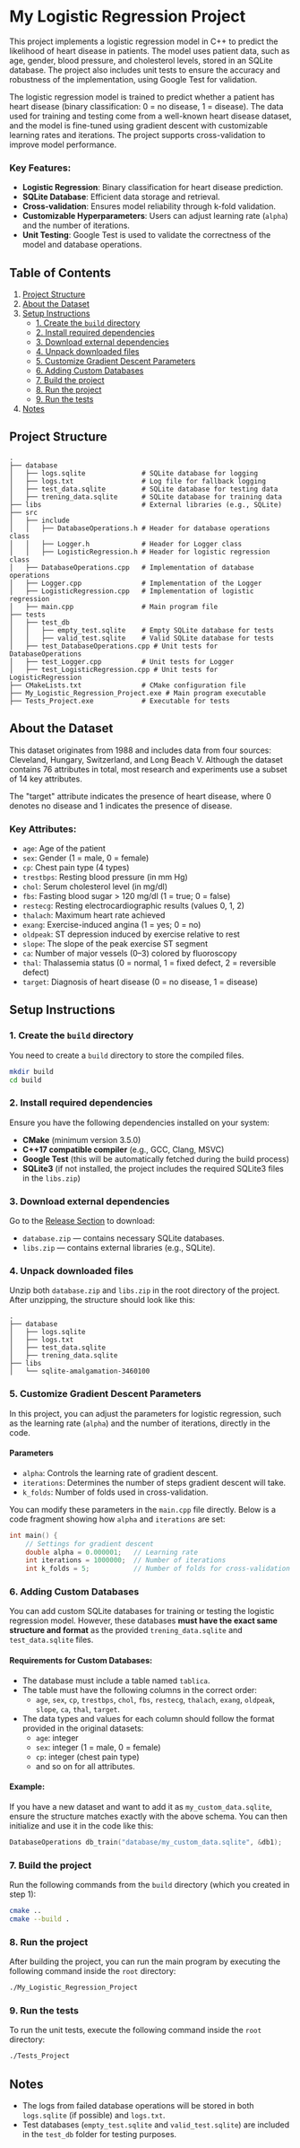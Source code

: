 # My Logistic Regression Project

This project implements a logistic regression model in C++ to predict the likelihood of heart disease in patients. The model uses patient data, such as age, gender, blood pressure, and cholesterol levels, stored in an SQLite database. The project also includes unit tests to ensure the accuracy and robustness of the implementation, using Google Test for validation.

The logistic regression model is trained to predict whether a patient has heart disease (binary classification: 0 = no disease, 1 = disease). The data used for training and testing come from a well-known heart disease dataset, and the model is fine-tuned using gradient descent with customizable learning rates and iterations. The project supports cross-validation to improve model performance.

### Key Features:
- **Logistic Regression**: Binary classification for heart disease prediction.
- **SQLite Database**: Efficient data storage and retrieval.
- **Cross-validation**: Ensures model reliability through k-fold validation.
- **Customizable Hyperparameters**: Users can adjust learning rate (`alpha`) and the number of iterations.
- **Unit Testing**: Google Test is used to validate the correctness of the model and database operations.

## Table of Contents
1. [Project Structure](#project-structure)
2. [About the Dataset](#about-the-dataset)
3. [Setup Instructions](#setup-instructions)
   - [1. Create the `build` directory](#1-create-the-build-directory)
   - [2. Install required dependencies](#2-install-required-dependencies)
   - [3. Download external dependencies](#3-download-external-dependencies)
   - [4. Unpack downloaded files](#4-unpack-downloaded-files)
   - [5. Customize Gradient Descent Parameters](#5-customize-gradient-descent-parameters)
   - [6. Adding Custom Databases](#6-adding-custom-databases)
   - [7. Build the project](#7-build-the-project)
   - [8. Run the project](#8-run-the-project)
   - [9. Run the tests](#9-run-the-tests)
4. [Notes](#notes)

## Project Structure

```plaintext
.
├── database
│   ├── logs.sqlite              # SQLite database for logging
│   ├── logs.txt                 # Log file for fallback logging
│   ├── test_data.sqlite         # SQLite database for testing data
│   ├── trening_data.sqlite      # SQLite database for training data
├── libs                         # External libraries (e.g., SQLite)
├── src
│   ├── include
│   │   ├── DatabaseOperations.h # Header for database operations class
│   │   ├── Logger.h             # Header for Logger class
│   │   ├── LogisticRegression.h # Header for logistic regression class
│   ├── DatabaseOperations.cpp   # Implementation of database operations
│   ├── Logger.cpp               # Implementation of the Logger
│   ├── LogisticRegression.cpp   # Implementation of logistic regression
│   ├── main.cpp                 # Main program file
├── tests
│   ├── test_db
│   │   ├── empty_test.sqlite    # Empty SQLite database for tests
│   │   ├── valid_test.sqlite    # Valid SQLite database for tests
│   ├── test_DatabaseOperations.cpp # Unit tests for DatabaseOperations
│   ├── test_Logger.cpp          # Unit tests for Logger
│   ├── test_LogisticRegression.cpp # Unit tests for LogisticRegression
├── CMakeLists.txt               # CMake configuration file
├── My_Logistic_Regression_Project.exe # Main program executable
├── Tests_Project.exe            # Executable for tests
```
## About the Dataset

This dataset originates from 1988 and includes data from four sources: Cleveland, Hungary, Switzerland, and Long Beach V. Although the dataset contains 76 attributes in total, most research and experiments use a subset of 14 key attributes. 

The "target" attribute indicates the presence of heart disease, where 0 denotes no disease and 1 indicates the presence of disease.

### Key Attributes:

- `age`: Age of the patient
- `sex`: Gender (1 = male, 0 = female)
- `cp`: Chest pain type (4 types)
- `trestbps`: Resting blood pressure (in mm Hg)
- `chol`: Serum cholesterol level (in mg/dl)
- `fbs`: Fasting blood sugar > 120 mg/dl (1 = true; 0 = false)
- `restecg`: Resting electrocardiographic results (values 0, 1, 2)
- `thalach`: Maximum heart rate achieved
- `exang`: Exercise-induced angina (1 = yes; 0 = no)
- `oldpeak`: ST depression induced by exercise relative to rest
- `slope`: The slope of the peak exercise ST segment
- `ca`: Number of major vessels (0–3) colored by fluoroscopy
- `thal`: Thalassemia status (0 = normal, 1 = fixed defect, 2 = reversible defect)
- `target`: Diagnosis of heart disease (0 = no disease, 1 = disease)

## Setup Instructions

### 1. Create the `build` directory

You need to create a `build` directory to store the compiled files.

```bash
mkdir build
cd build
```

### 2. Install required dependencies

Ensure you have the following dependencies installed on your system:

- **CMake** (minimum version 3.5.0)
- **C++17 compatible compiler** (e.g., GCC, Clang, MSVC)
- **Google Test** (this will be automatically fetched during the build process)
- **SQLite3** (if not installed, the project includes the required SQLite3 files in the `libs.zip`)

### 3. Download external dependencies

Go to the [Release Section](https://github.com/ziobrowskipiotr/del_libs/releases) to download:
- `database.zip` — contains necessary SQLite databases.
- `libs.zip` — contains external libraries (e.g., SQLite).

### 4. Unpack downloaded files

Unzip both `database.zip` and `libs.zip` in the root directory of the project. After unzipping, the structure should look like this:

```plaintext
.
├── database
│   ├── logs.sqlite
│   ├── logs.txt
│   ├── test_data.sqlite
│   ├── trening_data.sqlite
├── libs
│   └── sqlite-amalgamation-3460100
```

### 5. Customize Gradient Descent Parameters

In this project, you can adjust the parameters for logistic regression, such as the learning rate (`alpha`) and the number of iterations, directly in the code.

#### Parameters

- `alpha`: Controls the learning rate of gradient descent.
- `iterations`: Determines the number of steps gradient descent will take.
- `k_folds`: Number of folds used in cross-validation.

You can modify these parameters in the `main.cpp` file directly. Below is a code fragment showing how `alpha` and `iterations` are set:

```cpp
int main() {
    // Settings for gradient descent
    double alpha = 0.000001;   // Learning rate
    int iterations = 1000000;  // Number of iterations
    int k_folds = 5;           // Number of folds for cross-validation
```

### 6. Adding Custom Databases

You can add custom SQLite databases for training or testing the logistic regression model. However, these databases **must have the exact same structure and format** as the provided `trening_data.sqlite` and `test_data.sqlite` files.

#### Requirements for Custom Databases:
- The database must include a table named `tablica`.
- The table must have the following columns in the correct order:
  - `age`, `sex`, `cp`, `trestbps`, `chol`, `fbs`, `restecg`, `thalach`, `exang`, `oldpeak`, `slope`, `ca`, `thal`, `target`.
- The data types and values for each column should follow the format provided in the original datasets:
  - `age`: integer
  - `sex`: integer (1 = male, 0 = female)
  - `cp`: integer (chest pain type)
  - and so on for all attributes.

#### Example:

If you have a new dataset and want to add it as `my_custom_data.sqlite`, ensure the structure matches exactly with the above schema. You can then initialize and use it in the code like this:

```cpp
DatabaseOperations db_train("database/my_custom_data.sqlite", &db1);
```

### 7. Build the project

Run the following commands from the `build` directory (which you created in step 1):

```bash
cmake ..
cmake --build .
```

### 8. Run the project

After building the project, you can run the main program by executing the following command inside the `root` directory:

```bash
./My_Logistic_Regression_Project
```

### 9. Run the tests

To run the unit tests, execute the following command inside the `root` directory:

```bash
./Tests_Project
```

## Notes

- The logs from failed database operations will be stored in both `logs.sqlite` (if possible) and `logs.txt`.
- Test databases (`empty_test.sqlite` and `valid_test.sqlite`) are included in the `test_db` folder for testing purposes.
